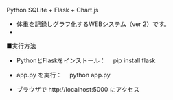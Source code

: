 
Python
SQLite + Flask + Chart.js





- 体重を記録しグラフ化するWEBシステム（ver 2）です。
- 


■実行方法
- PythonとFlaskをインストール：
　pip install flask

- app.py を実行：
　python app.py

- ブラウザで http://localhost:5000 にアクセス
